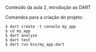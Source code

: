 Conteúdo da aula 2, introdução ao DART


Comandos para a criação do projeto:

```
$ dart create -t console my_app
$ cd my_app
$ dart analyze
$ dart test
$ dart run bin/my_app.dart
```